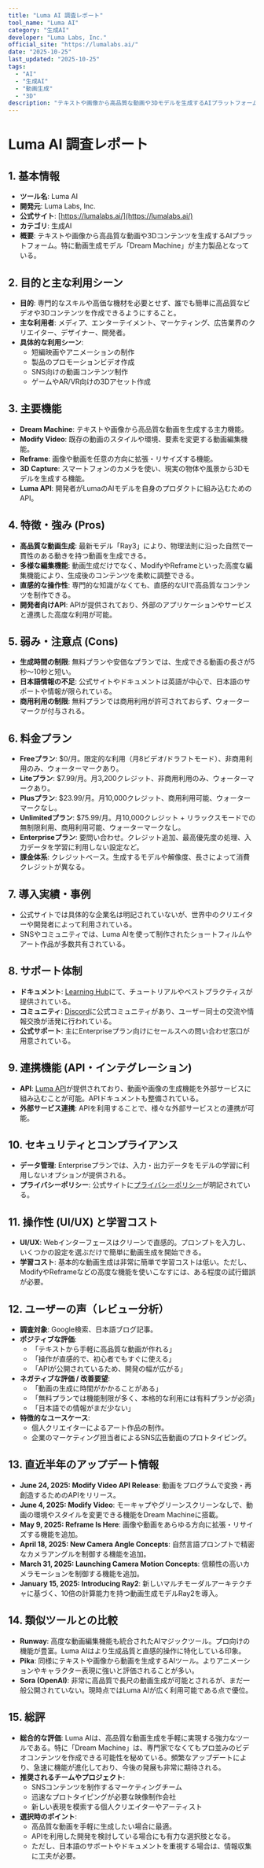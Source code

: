 ```yaml
---
title: "Luma AI 調査レポート"
tool_name: "Luma AI"
category: "生成AI"
developer: "Luma Labs, Inc."
official_site: "https://lumalabs.ai/"
date: "2025-10-25"
last_updated: "2025-10-25"
tags:
  - "AI"
  - "生成AI"
  - "動画生成"
  - "3D"
description: "テキストや画像から高品質な動画や3Dモデルを生成するAIプラットフォーム。"
---
```


# **Luma AI 調査レポート**

## **1. 基本情報**

* **ツール名**: Luma AI
* **開発元**: Luma Labs, Inc.
* **公式サイト**: [https://lumalabs.ai/](https://lumalabs.ai/)
* **カテゴリ**: 生成AI
* **概要**: テキストや画像から高品質な動画や3Dコンテンツを生成するAIプラットフォーム。特に動画生成モデル「Dream Machine」が主力製品となっている。

## **2. 目的と主な利用シーン**

* **目的**: 専門的なスキルや高価な機材を必要とせず、誰でも簡単に高品質なビデオや3Dコンテンツを作成できるようにすること。
* **主な利用者**: メディア、エンターテイメント、マーケティング、広告業界のクリエイター、デザイナー、開発者。
* **具体的な利用シーン**:
    * 短編映画やアニメーションの制作
    * 製品のプロモーションビデオ作成
    * SNS向けの動画コンテンツ制作
    * ゲームやAR/VR向けの3Dアセット作成

## **3. 主要機能**

* **Dream Machine**: テキストや画像から高品質な動画を生成する主力機能。
* **Modify Video**: 既存の動画のスタイルや環境、要素を変更する動画編集機能。
* **Reframe**: 画像や動画を任意の方向に拡張・リサイズする機能。
* **3D Capture**: スマートフォンのカメラを使い、現実の物体や風景から3Dモデルを生成する機能。
* **Luma API**: 開発者がLumaのAIモデルを自身のプロダクトに組み込むためのAPI。

## **4. 特徴・強み (Pros)**

* **高品質な動画生成**: 最新モデル「Ray3」により、物理法則に沿った自然で一貫性のある動きを持つ動画を生成できる。
* **多様な編集機能**: 動画生成だけでなく、ModifyやReframeといった高度な編集機能により、生成後のコンテンツを柔軟に調整できる。
* **直感的な操作性**: 専門的な知識がなくても、直感的なUIで高品質なコンテンツを制作できる。
* **開発者向けAPI**: APIが提供されており、外部のアプリケーションやサービスと連携した高度な利用が可能。

## **5. 弱み・注意点 (Cons)**

* **生成時間の制限**: 無料プランや安価なプランでは、生成できる動画の長さが5秒〜10秒と短い。
* **日本語情報の不足**: 公式サイトやドキュメントは英語が中心で、日本語のサポートや情報が限られている。
* **商用利用の制限**: 無料プランでは商用利用が許可されておらず、ウォーターマークが付与される。

## **6. 料金プラン**

* **Freeプラン**: $0/月。限定的な利用（月8ビデオ/ドラフトモード）、非商用利用のみ、ウォーターマークあり。
* **Liteプラン**: $7.99/月。月3,200クレジット、非商用利用のみ、ウォーターマークあり。
* **Plusプラン**: $23.99/月。月10,000クレジット、商用利用可能、ウォーターマークなし。
* **Unlimitedプラン**: $75.99/月。月10,000クレジット + リラックスモードでの無制限利用、商用利用可能、ウォーターマークなし。
* **Enterpriseプラン**: 要問い合わせ。クレジット追加、最高優先度の処理、入力データを学習に利用しない設定など。
* **課金体系**: クレジットベース。生成するモデルや解像度、長さによって消費クレジットが異なる。

## **7. 導入実績・事例**

* 公式サイトでは具体的な企業名は明記されていないが、世界中のクリエイターや開発者によって利用されている。
* SNSやコミュニティでは、Luma AIを使って制作されたショートフィルムやアート作品が多数共有されている。

## **8. サポート体制**

* **ドキュメント**: [Learning Hub](https://lumalabs.ai/learning-hub)にて、チュートリアルやベストプラクティスが提供されている。
* **コミュニティ**: [Discord](https://discord.gg/lumaai)に公式コミュニティがあり、ユーザー同士の交流や情報交換が活発に行われている。
* **公式サポート**: 主にEnterpriseプラン向けにセールスへの問い合わせ窓口が用意されている。

## **9. 連携機能 (API・インテグレーション)**

* **API**: [Luma API](https://lumalabs.ai/api)が提供されており、動画や画像の生成機能を外部サービスに組み込むことが可能。APIドキュメントも整備されている。
* **外部サービス連携**: APIを利用することで、様々な外部サービスとの連携が可能。

## **10. セキュリティとコンプライアンス**

* **データ管理**: Enterpriseプランでは、入力・出力データをモデルの学習に利用しないオプションが提供される。
* **プライバシーポリシー**: 公式サイトに[プライバシーポリシー](https://lumalabs.ai/legal/privacy)が明記されている。

## **11. 操作性 (UI/UX) と学習コスト**

* **UI/UX**: Webインターフェースはクリーンで直感的。プロンプトを入力し、いくつかの設定を選ぶだけで簡単に動画生成を開始できる。
* **学習コスト**: 基本的な動画生成は非常に簡単で学習コストは低い。ただし、ModifyやReframeなどの高度な機能を使いこなすには、ある程度の試行錯誤が必要。

## **12. ユーザーの声（レビュー分析）**

* **調査対象**: Google検索、日本語ブログ記事。
* **ポジティブな評価**:
    * 「テキストから手軽に高品質な動画が作れる」
    * 「操作が直感的で、初心者でもすぐに使える」
    * 「APIが公開されているため、開発の幅が広がる」
* **ネガティブな評価 / 改善要望**:
    * 「動画の生成に時間がかかることがある」
    * 「無料プランでは機能制限が多く、本格的な利用には有料プランが必須」
    * 「日本語での情報がまだ少ない」
* **特徴的なユースケース**:
    * 個人クリエイターによるアート作品の制作。
    * 企業のマーケティング担当者によるSNS広告動画のプロトタイピング。

## **13. 直近半年のアップデート情報**

* **June 24, 2025: Modify Video API Release**: 動画をプログラムで変換・再創造するためのAPIをリリース。
* **June 4, 2025: Modify Video**: モーキャプやグリーンスクリーンなしで、動画の環境やスタイルを変更できる機能をDream Machineに搭載。
* **May 9, 2025: Reframe Is Here**: 画像や動画をあらゆる方向に拡張・リサイズする機能を追加。
* **April 18, 2025: New Camera Angle Concepts**: 自然言語プロンプトで精密なカメラアングルを制御する機能を追加。
* **March 31, 2025: Launching Camera Motion Concepts**: 信頼性の高いカメラモーションを制御する機能を追加。
* **January 15, 2025: Introducing Ray2**: 新しいマルチモーダルアーキテクチャに基づく、10倍の計算能力を持つ動画生成モデルRay2を導入。

## **14. 類似ツールとの比較**

* **Runway**: 高度な動画編集機能も統合されたAIマジックツール。プロ向けの機能が豊富。Luma AIはより生成品質と直感的操作に特化している印象。
* **Pika**: 同様にテキストや画像から動画を生成するAIツール。よりアニメーションやキャラクター表現に強いと評価されることが多い。
* **Sora (OpenAI)**: 非常に高品質で長尺の動画生成が可能とされるが、まだ一般公開されていない。現時点ではLuma AIが広く利用可能である点で優位。

## **15. 総評**

* **総合的な評価**: Luma AIは、高品質な動画生成を手軽に実現する強力なツールである。特に「Dream Machine」は、専門家でなくてもプロ並みのビデオコンテンツを作成できる可能性を秘めている。頻繁なアップデートにより、急速に機能が進化しており、今後の発展も非常に期待される。
* **推奨されるチームやプロジェクト**:
    * SNSコンテンツを制作するマーケティングチーム
    * 迅速なプロトタイピングが必要な映像制作会社
    * 新しい表現を模索する個人クリエイターやアーティスト
* **選択時のポイント**:
    * 高品質な動画を手軽に生成したい場合に最適。
    * APIを利用した開発を検討している場合にも有力な選択肢となる。
    * ただし、日本語のサポートやドキュメントを重視する場合は、情報収集に工夫が必要。

